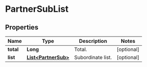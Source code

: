 
# PartnerSubList

## Properties

Name | Type | Description | Notes
------------ | ------------- | ------------- | -------------
**total** | **Long** | Total. |  [optional]
**list** | [**List&lt;PartnerSub&gt;**](PartnerSub.md) | Subordinate list. |  [optional]

